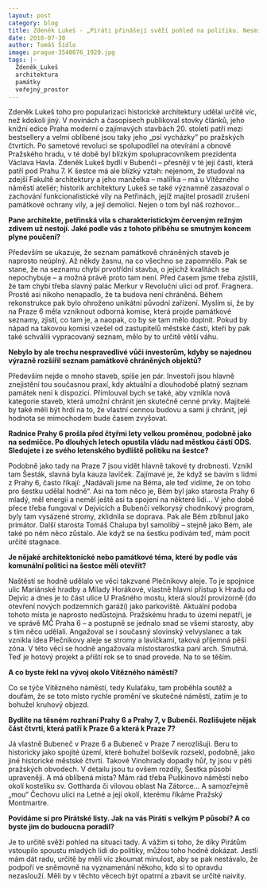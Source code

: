 ```yaml
---
layout: post
category: blog
title: Zdeněk Lukeš - „Piráti přinášejí svěží pohled na politiku. Nesmí ale být naivní.“
date: 2018-07-30
author: Tomáš Šídlo
image: prague-3540876_1920.jpg
tags: |-
  Zdeněk_Lukeš
  architektura
  památky
  veřejný_prostor
---
```

Zdeněk Lukeš toho pro popularizaci historické architektury udělal určitě víc, než kdokoli jiný. V novinách a časopisech publikoval stovky článků, jeho knižní edice Praha moderní o zajímavých stavbách 20. století patří mezi bestsellery a velmi oblíbené jsou taky jeho „psí vycházky“ po pražských čtvrtích. Po sametové revoluci se spolupodílel na otevírání a obnově Pražského hradu, v té době byl blízkým spolupracovníkem prezidenta Václava Havla. Zdeněk Lukeš bydlí v Bubenči – přesněji v té její části, která patří pod Prahu 7. K šestce má ale blízký vztah: nejenom, že studoval na zdejší Fakultě architektury a jeho manželka – malířka – má u Vítězného náměstí ateliér; historik architektury Lukeš se také významně zasazoval o zachování funkcionalistické vily na Petřinách, jejíž majitel prosadil zrušení památkové ochrany vily, a její demolici. Nejen o tom byl náš rozhovor…

**Pane architekte, petřinská vila s charakteristickým červeným režným zdivem už nestojí. Jaké podle vás z tohoto příběhu se smutným koncem plyne poučení?**

Především se ukazuje, že seznam památkově chráněných staveb je naprosto neúplný. Až někdy žasnu, na co všechno se zapomnělo. Pak se stane, že na seznamu chybí prvotřídní stavba, o jejíchž kvalitách se nepochybuje – a možná právě proto tam není.  Před časem jsme třeba zjistili, že tam chybí třeba slavný palác Merkur v Revoluční ulici od prof. Fragnera. Prostě asi nikoho nenapadlo, že ta budova není chráněná. Během rekonstrukce pak bylo ohroženo unikátní původní zařízení. Myslím si, že by na Praze 6 měla vzniknout odborná komise, která projde památkové seznamy, zjistí, co tam je, a naopak, co by se tam mělo doplnit. Pokud by nápad na takovou komisi vzešel od zastupitelů městské části, kteří by pak také schválili vypracovaný seznam, mělo by to určitě větší váhu.

**Nebylo by ale trochu nespravedlivé vůči investorům, kdyby se najednou výrazně rozšířil seznam památkově chráněných objektů?**

Především nejde o mnoho staveb, spíše jen pár. Investoři jsou hlavně znejistění tou současnou praxí, kdy aktuální a dlouhodobě platný seznam památek není k dispozici. Přimlouval bych se také, aby vznikla nová kategorie staveb, která umožní chránit jen skutečně cenné prvky. Majitelé by také měli být hrdí na to, že vlastní cennou budovu a sami ji chránit, její hodnota se mimochodem bude časem zvyšovat.

**Radnice Prahy 6 prošla před čtyřmi lety velkou proměnou, podobně jako na sedmičce. Po dlouhých letech opustila vládu nad městkou částí ODS. Sledujete i ze svého letenského bydliště politiku na šestce?**

Podobně jako tady na Praze 7 jsou vidět hlavně takové ty drobnosti. Vznikl tam Šesták, slavná byla kauza laviček. Zajímavé je, že když se bavím s lidmi z Prahy 6, často říkají: „Nadávali jsme na Béma, ale teď vidíme, že on toho pro šestku udělal hodně“. Asi na tom něco je, Bém byl jako starosta Prahy 6 mladý, měl energii a neměl ještě asi ta spojení na některé lidi... V jeho době přece třeba fungoval v Dejvicích a Bubenči velkorysý chodníkový program, byly tam vysázené stromy, zklidnila se doprava. Pak ale Bém zblbnul jako primátor. Další starosta Tomáš Chalupa byl samolibý – stejně jako Bém, ale také po něm něco zůstalo. Ale když se na šestku podívám teď, mám pocit určité stagnace. 

**Je nějaké architektonické nebo památkové téma, které by podle vás komunální politici na šestce měli otevřít?**

Naštěstí se hodně udělalo ve věci takzvané Plečnikovy aleje. To je spojnice ulic Mariánské hradby a Milady Horákové, vlastně hlavní přístup k Hradu od Dejvic a dnes je to část ulice U Prašného mostu, která slouží provizorně (do otevření nových podzemních garáží) jako parkoviště. Aktuální podoba tohoto místa je naprosto nedůstojná. Pražskému hradu to území nepatří, je ve správě MČ Praha 6 – a postupně se jednalo snad se všemi starosty, aby s tím něco udělali. Angažoval se i současný slovinský velvyslanec a tak vznikla idea Plečnikovy aleje se stromy a lavičkami, taková příjemná pěší zóna. V této věci se hodně angažovala místostarostka paní arch. Smutná. Teď je hotový projekt a příští rok se to snad provede. Na to se těším.

**A co byste řekl na vývoj okolo Vítězného náměstí?**

Co se týče Vítězného náměstí, tedy Kulaťáku, tam proběhla soutěž a doufám, že se toto místo rychle promění ve skutečné náměstí, zatím je to bohužel kruhový objezd.

**Bydlíte na těsném rozhraní Prahy 6 a Prahy 7, v Bubenči. Rozlišujete nějak část čtvrti, která patří k Praze 6 a která k Praze 7?**

Já vlastně Bubeneč v Praze 6 a Bubeneč v Praze 7  nerozlišuji. Beru to historicky jako spojité území, které bohužel bolševik rozsekl, podobně, jako jiné historické městské čtvrti. Takové Vinohrady dopadly hůř, ty jsou v pěti pražských obvodech. V detailu jsou tu ovšem rozdíly, Šestka působí upraveněji. A má oblíbená místa? Mám rád třeba Puškinovo náměstí nebo okolí kostelíku sv. Gottharda či vilovou oblast Na Zátorce… A samozřejmě „mou“ Čechovu ulici na Letné a její okolí, kterému říkáme Pražský Montmartre.

**Povídáme si pro Pirátské listy. Jak na vás Piráti s velkým P působí? A co byste jim do budoucna poradil?**

Je to určitě svěží pohled na situaci tady. A vážím si toho, že díky Pirátům vstoupilo spoustu mladých lidí do politiky, můžou toho hodně dokázat. Jestli mám dát radu, určitě by měli víc zkoumat minulost, aby se pak nestávalo, že podpoří ve sněmovně na vyznamenání někoho, kdo si to opravdu nezaslouží. Měli by v těchto věcech být opatrní a zbavit se určité naivity.
